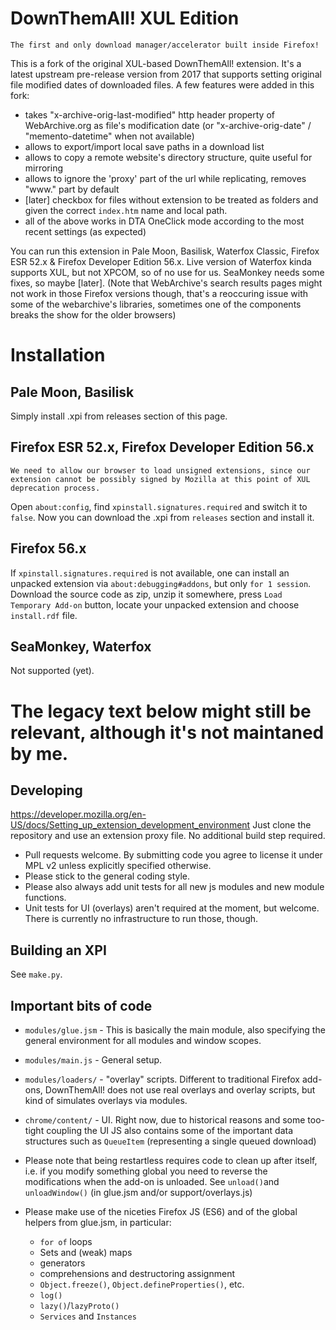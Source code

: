 DownThemAll! XUL Edition
==================
`The first and only download manager/accelerator built inside Firefox!`

This is a fork of the original XUL-based DownThemAll! extension. It's a latest upstream pre-release version from 2017 that supports setting original file modified dates of downloaded files. A few features were added in this fork:
- takes "x-archive-orig-last-modified" http header property of WebArchive.org as file's modification date (or "x-archive-orig-date" / "memento-datetime" when not available)
- allows to export/import local save paths in a download list
- allows to copy a remote website's directory structure, quite useful for mirroring
- allows to ignore the 'proxy' part of the url while replicating, removes "www." part by default
- [later] checkbox for files without extension to be treated as folders and given the correct `index.htm` name and local path. 
- all of the above works in DTA OneClick mode according to the most recent settings (as expected)

You can run this extension in Pale Moon, Basilisk, Waterfox Classic, Firefox ESR 52.x & Firefox Developer Edition 56.x. Live version of Waterfox kinda supports XUL, but not  XPCOM, so of no use for us. SeaMonkey needs some fixes, so maybe [later].
(Note that WebArchive's search results pages might not work in those Firefox versions though, that's a reoccuring issue with some of the webarchive's libraries, sometimes one of the components breaks the show for the older browsers)

Installation
==================
Pale Moon, Basilisk
-------------------

Simply install .xpi from releases section of this page.

Firefox ESR 52.x, Firefox Developer Edition 56.x
-------------------

`We need to allow our browser to load unsigned extensions, since our extension cannot be possibly signed by Mozilla at this point of XUL deprecation process.`

Open `about:config`, find `xpinstall.signatures.required` and switch it to `false`. Now you can download the .xpi from `releases` section and install it.

Firefox 56.x
-------------------

If `xpinstall.signatures.required` is not available, one can install an unpacked extension via `about:debugging#addons`, but only `for 1 session`. Download the source code as zip, unzip it somewhere, press `Load Temporary Add-on` button, locate your unpacked extension and choose `install.rdf` file.

SeaMonkey, Waterfox
-------------------

Not supported (yet).

The legacy text below might still be relevant, although it's not maintaned by me.
==================

Developing
-------------------

https://developer.mozilla.org/en-US/docs/Setting_up_extension_development_environment
Just clone the repository and use an extension proxy file. No additional build step required.

- Pull requests welcome. By submitting code you agree to license it under MPL v2 unless explicitly specified otherwise. 
- Please stick to the general coding style.
- Please also always add unit tests for all new js modules and new module functions.
- Unit tests for UI (overlays) aren't required at the moment, but welcome. There is currently no infrastructure to run those, though.

Building an XPI
-------------------

See `make.py`.

Important bits of code
-------------------

- `modules/glue.jsm` - This is basically the main module, also specifying the general environment for all modules and window scopes.
- `modules/main.js` - General setup.
- `modules/loaders/` - "overlay" scripts. Different to traditional Firefox add-ons, DownThemAll! does not use real overlays and overlay scripts, but kind of simulates overlays via modules.
- `chrome/content/` - UI. Right now, due to historical reasons and some too-tight coupling the UI JS also contains some of the important data structures such as `QueueItem` (representing a single queued download)

- Please note that being restartless requires code to clean up after itself, i.e. if you modify something global you need to reverse the modifications when the add-on is unloaded. See `unload()`and `unloadWindow()` (in glue.jsm and/or support/overlays.js)
- Please make use of the niceties Firefox JS (ES6) and of the global helpers from glue.jsm, in particular:
  - `for of` loops
  - Sets and (weak) maps
  - generators
  - comprehensions and destructoring assignment
  - `Object.freeze()`, `Object.defineProperties()`, etc.
  - `log()`
  - `lazy()`/`lazyProto()`
  - `Services` and `Instances`
